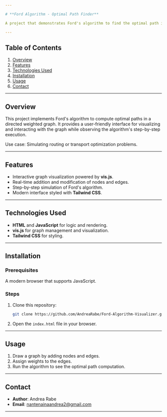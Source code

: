 ```yaml
---

# **Ford Algorithm - Optimal Path Finder**  

A project that demonstrates Ford's algorithm to find the optimal path in a weighted directed graph, featuring an interactive visualization using **vis.js**.  

---
```


## **Table of Contents**

1. [Overview](#overview)  
2. [Features](#features)  
3. [Technologies Used](#technologies-used)  
4. [Installation](#installation)  
5. [Usage](#usage)  
6. [Contact](#contact)  

---

## **Overview**

This project implements Ford's algorithm to compute optimal paths in a directed weighted graph. It provides a user-friendly interface for visualizing and interacting with the graph while observing the algorithm's step-by-step execution.  

Use case: Simulating routing or transport optimization problems.  

---

## **Features**

- Interactive graph visualization powered by **vis.js**.  
- Real-time addition and modification of nodes and edges.  
- Step-by-step simulation of Ford's algorithm.   
- Modern interface styled with **Tailwind CSS**.  

---

## **Technologies Used**

- **HTML** and **JavaScript** for logic and rendering.  
- **vis.js** for graph management and visualization.  
- **Tailwind CSS** for styling.  

---

## **Installation**

### Prerequisites  
A modern browser that supports JavaScript.  

### Steps  

1. Clone this repository:  
   ```bash
   git clone https://github.com/AndreaRabe/Ford-Algorithm-Visualizer.git
   ```  

2. Open the `index.html` file in your browser.  

---

## **Usage**

1. Draw a graph by adding nodes and edges.  
2. Assign weights to the edges.  
3. Run the algorithm to see the optimal path computation.  

---

## **Contact**

- **Author**: Andrea Rabe  
- **Email**: [nantenainaandrea2@gmail.com](mailto:nantenainaandrea2@gmail.com)  

---
